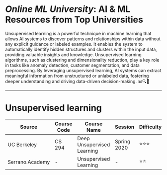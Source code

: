 # ***Online ML University***: **AI & ML Resources from Top Universities**
Unsupervised learning is a powerful technique in machine learning that allows AI systems to discover patterns and relationships within data without any explicit guidance or labeled examples. It enables the system to automatically identify hidden structures and clusters within the input data, providing valuable insights and knowledge. Unsupervised learning algorithms, such as clustering and dimensionality reduction, play a key role in tasks like anomaly detection, customer segmentation, and data preprocessing. By leveraging unsupervised learning, AI systems can extract meaningful information from unstructured or unlabeled data, fostering deeper understanding and driving data-driven decision-making. 📊🔍🤖




---


# **Unsupervised learning**

| Source | Course Code | Course Name | Session | Difficulty | URL |
| --- | --- | --- | --- | --- | --- |
| UC Berkeley | CS 294 | Deep Unsupervised Learning | Spring 2020 | ⭐⭐⭐ | [Youtube](https://www.youtube.com/playlist?list=PLwRJQ4m4UJjPiJP3691u-qWwPGVKzSlNP) |
| Serrano.Academy| - | Unsupervised Learning | - | ⭐⭐ | [Youtube](https://www.youtube.com/playlist?list=PLs8w1Cdi-zvZGyT2Rt0ieA0G6xGUqn3Xw) |




